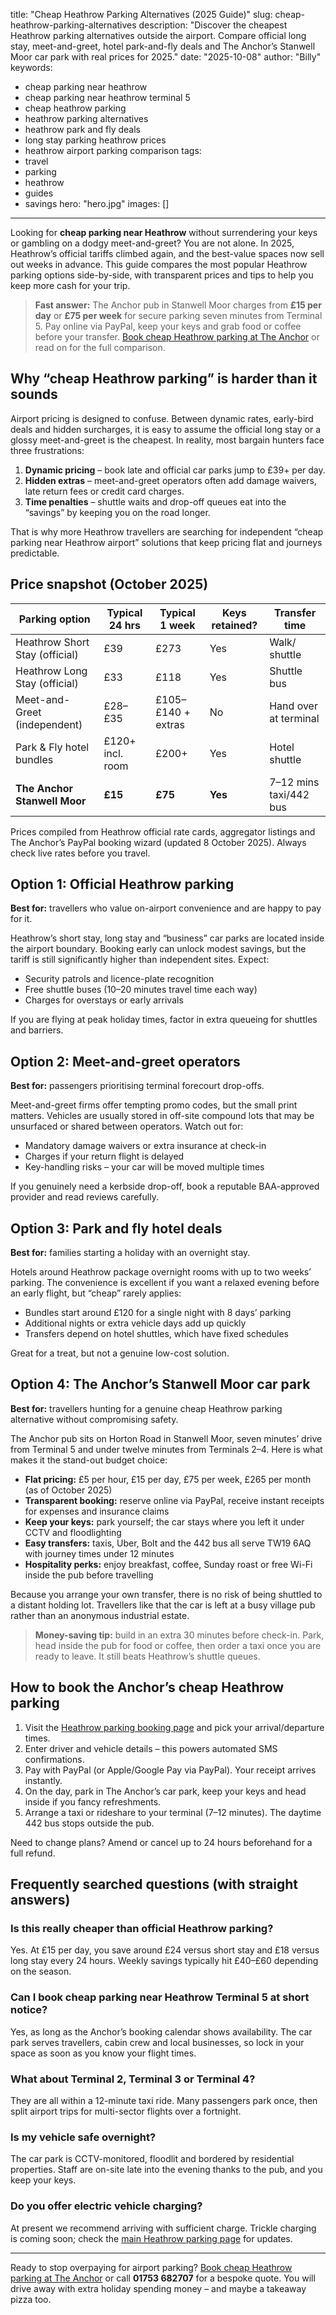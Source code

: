 title: "Cheap Heathrow Parking Alternatives (2025 Guide)"
slug: cheap-heathrow-parking-alternatives
description: "Discover the cheapest Heathrow parking alternatives outside the airport. Compare official long stay, meet-and-greet, hotel park-and-fly deals and The Anchor’s Stanwell Moor car park with real prices for 2025."
date: "2025-10-08"
author: "Billy"
keywords:
  - cheap parking near heathrow
  - cheap parking near heathrow terminal 5
  - cheap heathrow parking
  - heathrow parking alternatives
  - heathrow park and fly deals
  - long stay parking heathrow prices
  - heathrow airport parking comparison
tags:
  - travel
  - parking
  - heathrow
  - guides
  - savings
hero: "hero.jpg"
images:
  []
---

Looking for **cheap parking near Heathrow** without surrendering your keys or gambling on a dodgy meet-and-greet? You are not alone. In 2025, Heathrow’s official tariffs climbed again, and the best-value spaces now sell out weeks in advance. This guide compares the most popular Heathrow parking options side-by-side, with transparent prices and tips to help you keep more cash for your trip.

> **Fast answer:** The Anchor pub in Stanwell Moor charges from **£15 per day** or **£75 per week** for secure parking seven minutes from Terminal 5. Pay online via PayPal, keep your keys and grab food or coffee before your transfer. [Book cheap Heathrow parking at The Anchor](/heathrow-parking) or read on for the full comparison.

## Why “cheap Heathrow parking” is harder than it sounds

Airport pricing is designed to confuse. Between dynamic rates, early-bird deals and hidden surcharges, it is easy to assume the official long stay or a glossy meet-and-greet is the cheapest. In reality, most bargain hunters face three frustrations:

1. **Dynamic pricing** – book late and official car parks jump to £39+ per day.
2. **Hidden extras** – meet-and-greet operators often add damage waivers, late return fees or credit card charges.
3. **Time penalties** – shuttle waits and drop-off queues eat into the “savings” by keeping you on the road longer.

That is why more Heathrow travellers are searching for independent “cheap parking near Heathrow airport” solutions that keep pricing flat and journeys predictable.

## Price snapshot (October 2025)

| Parking option | Typical 24 hrs | Typical 1 week | Keys retained? | Transfer time |
| -------------- | -------------- | -------------- | --------------- | ------------- |
| Heathrow Short Stay (official) | £39 | £273 | Yes | Walk/ shuttle |
| Heathrow Long Stay (official) | £33 | £118 | Yes | Shuttle bus |
| Meet-and-Greet (independent) | £28–£35 | £105–£140 + extras | No | Hand over at terminal |
| Park & Fly hotel bundles | £120+ incl. room | £200+ | Yes | Hotel shuttle |
| **The Anchor Stanwell Moor** | **£15** | **£75** | **Yes** | 7–12 mins taxi/442 bus |

Prices compiled from Heathrow official rate cards, aggregator listings and The Anchor’s PayPal booking wizard (updated 8 October 2025). Always check live rates before you travel.

## Option 1: Official Heathrow parking

**Best for:** travellers who value on-airport convenience and are happy to pay for it.

Heathrow’s short stay, long stay and “business” car parks are located inside the airport boundary. Booking early can unlock modest savings, but the tariff is still significantly higher than independent sites. Expect:

- Security patrols and licence-plate recognition
- Free shuttle buses (10–20 minutes travel time each way)
- Charges for overstays or early arrivals

If you are flying at peak holiday times, factor in extra queueing for shuttles and barriers.

## Option 2: Meet-and-greet operators

**Best for:** passengers prioritising terminal forecourt drop-offs.

Meet-and-greet firms offer tempting promo codes, but the small print matters. Vehicles are usually stored in off-site compound lots that may be unsurfaced or shared between operators. Watch out for:

- Mandatory damage waivers or extra insurance at check-in
- Charges if your return flight is delayed
- Key-handling risks – your car will be moved multiple times

If you genuinely need a kerbside drop-off, book a reputable BAA-approved provider and read reviews carefully.

## Option 3: Park and fly hotel deals

**Best for:** families starting a holiday with an overnight stay.

Hotels around Heathrow package overnight rooms with up to two weeks’ parking. The convenience is excellent if you want a relaxed evening before an early flight, but “cheap” rarely applies:

- Bundles start around £120 for a single night with 8 days’ parking
- Additional nights or extra vehicle days add up quickly
- Transfers depend on hotel shuttles, which have fixed schedules

Great for a treat, but not a genuine low-cost solution.

## Option 4: The Anchor’s Stanwell Moor car park

**Best for:** travellers hunting for a genuine cheap Heathrow parking alternative without compromising safety.

The Anchor pub sits on Horton Road in Stanwell Moor, seven minutes’ drive from Terminal 5 and under twelve minutes from Terminals 2–4. Here is what makes it the stand-out budget choice:

- **Flat pricing:** £5 per hour, £15 per day, £75 per week, £265 per month (as of October 2025)
- **Transparent booking:** reserve online via PayPal, receive instant receipts for expenses and insurance claims
- **Keep your keys:** park yourself; the car stays where you left it under CCTV and floodlighting
- **Easy transfers:** taxis, Uber, Bolt and the 442 bus all serve TW19 6AQ with journey times under 12 minutes
- **Hospitality perks:** enjoy breakfast, coffee, Sunday roast or free Wi-Fi inside the pub before travelling

Because you arrange your own transfer, there is no risk of being shuttled to a distant holding lot. Travellers like that the car is left at a busy village pub rather than an anonymous industrial estate.

> **Money-saving tip:** build in an extra 30 minutes before check-in. Park, head inside the pub for food or coffee, then order a taxi once you are ready to leave. It still beats Heathrow’s shuttle queues.

## How to book the Anchor’s cheap Heathrow parking

1. Visit the [Heathrow parking booking page](/heathrow-parking) and pick your arrival/departure times.
2. Enter driver and vehicle details – this powers automated SMS confirmations.
3. Pay with PayPal (or Apple/Google Pay via PayPal). Your receipt arrives instantly.
4. On the day, park in The Anchor’s car park, keep your keys and head inside if you fancy refreshments.
5. Arrange a taxi or rideshare to your terminal (7–12 minutes). The daytime 442 bus stops outside the pub.

Need to change plans? Amend or cancel up to 24 hours beforehand for a full refund.

## Frequently searched questions (with straight answers)

### Is this really cheaper than official Heathrow parking?

Yes. At £15 per day, you save around £24 versus short stay and £18 versus long stay every 24 hours. Weekly savings typically hit £40–£60 depending on the season.

### Can I book cheap parking near Heathrow Terminal 5 at short notice?

Yes, as long as the Anchor’s booking calendar shows availability. The car park serves travellers, cabin crew and local businesses, so lock in your space as soon as you know your flight times.

### What about Terminal 2, Terminal 3 or Terminal 4?

They are all within a 12-minute taxi ride. Many passengers park once, then split airport trips for multi-sector flights over a fortnight.

### Is my vehicle safe overnight?

The car park is CCTV-monitored, floodlit and bordered by residential properties. Staff are on-site late into the evening thanks to the pub, and you keep your keys.

### Do you offer electric vehicle charging?

At present we recommend arriving with sufficient charge. Trickle charging is coming soon; check the [main Heathrow parking page](/heathrow-parking) for updates.

---

Ready to stop overpaying for airport parking? [Book cheap Heathrow parking at The Anchor](/heathrow-parking) or call **01753 682707** for a bespoke quote. You will drive away with extra holiday spending money – and maybe a takeaway pizza too.

